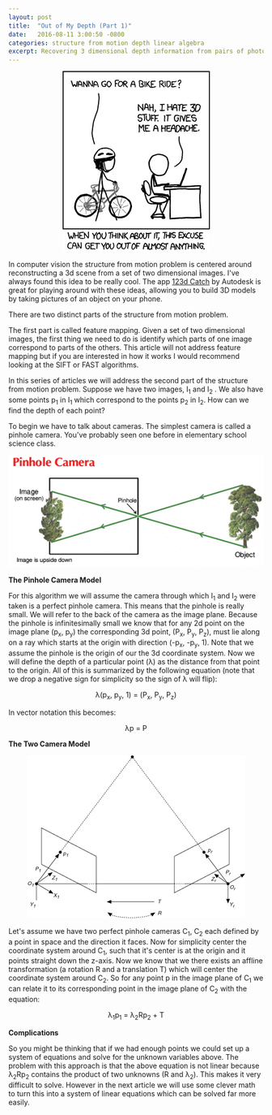 ```yaml
---
layout: post
title:  "Out of My Depth (Part 1)"
date:   2016-08-11 3:00:50 -0800
categories: structure from motion depth linear algebra
excerpt: Recovering 3 dimensional depth information from pairs of photographs. 
---
```


<p align="center">
	<img src="/headache.png"> 
</p>  

In computer vision the structure from motion problem is centered around reconstructing a 3d scene from a set of two dimensional images. I've always found this idea to be really cool. The app [123d Catch](http://www.123dapp.com/catch) by Autodesk is great for playing around with these ideas, allowing you to build 3D models by taking pictures of an object on your phone. 

There are two distinct parts of the structure from motion problem.  

The first part is called feature mapping. Given a set of two dimensional images, the first thing we need to do is identify which parts of one image correspond to parts of the others. This article will not address feature mapping but if you are interested in how it works I would recommend looking at the SIFT or FAST algorithms.  

In this series of articles we will address the second part of the structure from motion problem. Suppose we have two images, I<sub>1</sub> and I<sub>2</sub> . We also have some points p<sub>1</sub> in I<sub>1</sub> which correspond to the points p<sub>2</sub> in I<sub>2</sub>. How can we find the depth of each point?  

To begin we have to talk about cameras. The simplest camera is called a pinhole camera. You've probably seen one before in elementary school science class.

<p align="center">
	<img src="/pinhole.gif"> 
</p>  

**The Pinhole Camera Model**  

For this algorithm we will assume the camera through which I<sub>1</sub> and I<sub>2</sub> were taken is a perfect pinhole camera. This means that the pinhole is really small. We will refer to the back of the camera as the image plane. Because the pinhole is infinitesimally small we know that for any 2d point on the image plane (p<sub>x</sub>, p<sub>y</sub>) the corresponding 3d point, (P<sub>x</sub>, P<sub>y</sub>, P<sub>z</sub>), must lie along on a ray which starts at the origin with direction (-p<sub>x</sub>, -p<sub>y</sub>, 1). Note that we assume the pinhole is the origin of our the 3d coordinate system. Now we will define the depth of a particular point (&lambda;) as the distance from that point to the origin. All of this is summarized by the following equation (note that we drop a negative sign for simplicity so the sign of &lambda; will flip):  
<p align="center"> 
	&lambda;(p<sub>x</sub>, p<sub>y</sub>, 1) = (P<sub>x</sub>, P<sub>y</sub>, P<sub>z</sub>)
</p>  
In vector notation this becomes:
<p align="center"> 
	&lambda;p = P
</p>  

**The Two Camera Model**

<p align="center">
	<img src="/twocamera.png"> 
</p>  

Let's assume we have two perfect pinhole cameras C<sub>1</sub>, C<sub>2</sub> each defined by a point in space and the direction it faces. Now for simplicity center the coordinate system around C<sub>1</sub>, such that it's center is at the origin and it points straight down the z-axis. Now we know that we there exists an affline transformation (a rotation R and a translation T) which will center the coordinate system around C<sub>2</sub>. So for any point p in the image plane of C<sub>1</sub> we can relate it to its corresponding point in the image plane of C<sub>2</sub> with the equation:
<p align="center"> 
	&lambda;<sub>1</sub>p<sub>1</sub> = &lambda;<sub>2</sub>Rp<sub>2</sub> + T
</p>  

**Complications**  

So you might be thinking that if we had enough points we could set up a system of equations and solve for the unknown variables above. The problem with this approach is that the above equation is not linear because &lambda;<sub>2</sub>Rp<sub>2</sub> contains the product of two unknowns (R and &lambda;<sub>2</sub>). This makes it very difficult to solve. However in the next article we will use some clever math to turn this into a system of linear equations which can be solved far more easily.
